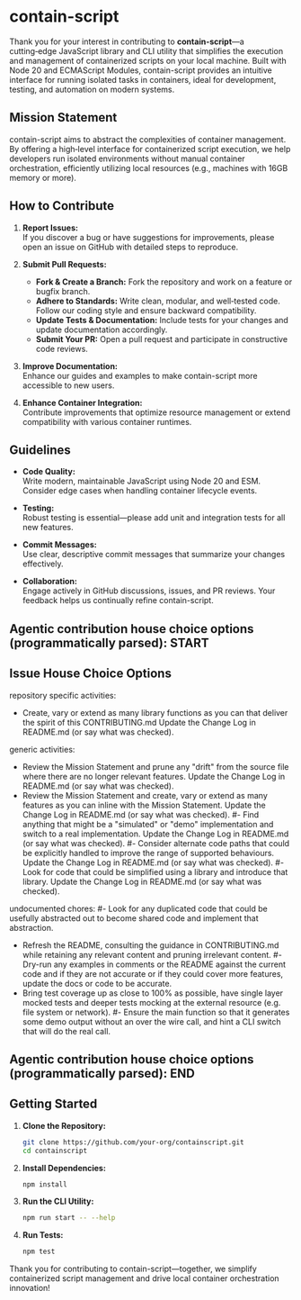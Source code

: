 # contain-script

Thank you for your interest in contributing to **contain-script**—a cutting‑edge JavaScript library and CLI utility that simplifies the execution and management of containerized scripts on your local machine. Built with Node 20 and ECMAScript Modules, contain-script provides an intuitive interface for running isolated tasks in containers, ideal for development, testing, and automation on modern systems.

## Mission Statement

contain-script aims to abstract the complexities of container management. By offering a high‑level interface for containerized script execution, we help developers run isolated environments without manual container orchestration, efficiently utilizing local resources (e.g., machines with 16GB memory or more).

## How to Contribute

1. **Report Issues:**  
   If you discover a bug or have suggestions for improvements, please open an issue on GitHub with detailed steps to reproduce.

2. **Submit Pull Requests:**
    - **Fork & Create a Branch:** Fork the repository and work on a feature or bugfix branch.
    - **Adhere to Standards:** Write clean, modular, and well‑tested code. Follow our coding style and ensure backward compatibility.
    - **Update Tests & Documentation:** Include tests for your changes and update documentation accordingly.
    - **Submit Your PR:** Open a pull request and participate in constructive code reviews.

3. **Improve Documentation:**  
   Enhance our guides and examples to make contain-script more accessible to new users.

4. **Enhance Container Integration:**  
   Contribute improvements that optimize resource management or extend compatibility with various container runtimes.

## Guidelines

- **Code Quality:**  
  Write modern, maintainable JavaScript using Node 20 and ESM. Consider edge cases when handling container lifecycle events.

- **Testing:**  
  Robust testing is essential—please add unit and integration tests for all new features.

- **Commit Messages:**  
  Use clear, descriptive commit messages that summarize your changes effectively.

- **Collaboration:**  
  Engage actively in GitHub discussions, issues, and PR reviews. Your feedback helps us continually refine contain-script.

## Agentic contribution house choice options (programmatically parsed): START

## Issue House Choice Options

repository specific activities:
- Create, vary or extend as many library functions as you can that deliver the spirit of this CONTRIBUTING.md Update the Change Log in README.md (or say what was checked).

generic activities:
- Review the Mission Statement and prune any "drift" from the source file where there are no longer relevant features. Update the Change Log in README.md (or say what was checked).
- Review the Mission Statement and create, vary or extend as many features as you can inline with the Mission Statement. Update the Change Log in README.md (or say what was checked).
  #- Find anything that might be a "simulated" or "demo" implementation and switch to a real implementation. Update the Change Log in README.md (or say what was checked).
  #- Consider alternate code paths that could be explicitly handled to improve the range of supported behaviours. Update the Change Log in README.md (or say what was checked).
  #- Look for code that could be simplified using a library and introduce that library. Update the Change Log in README.md (or say what was checked).

undocumented chores:
#- Look for any duplicated code that could be usefully abstracted out to become shared code and implement that abstraction.
- Refresh the README, consulting the guidance in CONTRIBUTING.md while retaining any relevant content and pruning irrelevant content.
  #- Dry-run any examples in comments or the README against the current code and if they are not accurate or if they could cover more features, update the docs or code to be accurate.
- Bring test coverage up as close to 100% as possible, have single layer mocked tests and deeper tests mocking at the external resource (e.g. file system or network).
  #- Ensure the main function so that it generates some demo output without an over the wire call, and hint a CLI switch that will do the real call.

## Agentic contribution house choice options (programmatically parsed): END

## Getting Started

1. **Clone the Repository:**
   ```bash
   git clone https://github.com/your-org/containscript.git
   cd containscript
   ```

2. **Install Dependencies:**
   ```bash
   npm install
   ```

3. **Run the CLI Utility:**
   ```bash
   npm run start -- --help
   ```

4. **Run Tests:**
   ```bash
   npm test
   ```

Thank you for contributing to contain-script—together, we simplify containerized script management and drive local container orchestration innovation!


